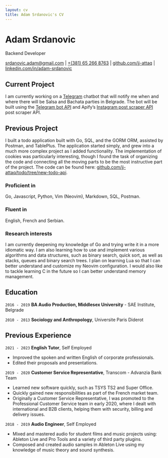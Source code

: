 ```yaml
---
layout: cv
title: Adam Srdanovic's CV
---
```

# Adam Srdanovic

Backend Developer

<!-- <div id="webaddress"> -->
<!-- </div> -->
<!-- <a href="srdanovic.adam@gmail.com">srdanovic.adam@gmail.com</a> -->
<!-- | <a href="https://github.com/jj-attaq/">github.com/jj-attaq</a> -->
<!-- | <a href="https://www.linkedin.com/in/adam-srdanovic/">linkedin.com/in/adam-srdanovic</a> -->

<div id="webaddress">
<a href="mailto:srdanovic.adam@gmail.com">srdanovic.adam@gmail.com</a>
| <a href="tel:+381652668763">+(381) 65 266 8763</a>
| <a href="https://github.com/jj-attaq/">github.com/jj-attaq</a>
| <a href="https://www.linkedin.com/in/adam-srdanovic/">linkedin.com/in/adam-srdanovic</a>
</div>


## Current Project
I am currently working on a [Telegram](https://telegram.org/) chatbot that will notify me when and where there will be Salsa and Bachata parties in Belgrade. The bot will be built using the [Telegram bot API](https://github.com/go-telegram-bot-api/telegram-bot-api) and Apify’s [Instagram post scraper API](https://apify.com/apify/instagram-post-scraper) post scraper API.
<!-- I am currently working on a [Telegram](https://telegram.org/) chatbot that will notify me when and where there will be Salsa and Bachata parties in Belgrade. The bot will be built using [Playwright](https://playwright.dev/) to scrape [Instagram](https://www.instagram.com/) instead of relying on [Apify](https://apify.com/apify/instagram-post-scraper) as was done in the prototype, the scraper will be written in [Python](https://www.python.org/) and the rest in [Go](go.dev). My previous prototype is available here [https://github.com/jj-attaq/party-bot](https://github.com/jj-attaq/party-bot). -->

## Previous Project
I built a todo application built with Go, SQL, and the GORM ORM, assisted by Postman, and TablePlus. The application started simply, and grew into a much more complex project as I added functionality. The implementation of cookies was particularly interesting, though I found the task of organizing the code and connecting all the moving parts to be the most instructive part of the project. The code can be found here: [github.com/jj-attaq/todo/tree/new-todo-api](github.com/jj-attaq/todo/tree/new-todo-api).

### Proficient in
Go, Javascript, Python, Vim (Neovim), Markdown, SQL, Postman.

### Fluent in
English, French and Serbian.


### Research interests
I am currently deepening my knowledge of Go and trying write it in a more idiomatic way. I am also learning how to use and implement various algorithms and data structures, such as binary search, quick sort, as well as stacks, queues and binary search trees. I plan on learning Lua so that I can better understand and customize my Neovim configuration. I would also like to tackle learning C in the future so I can better understand memory management.


<!-- Education -->
<!-- 2016 - 2019BA Audio Production, Middlesex University - SAE Institute, Belgrade -->
<!-- 2010 - 2013Sociology and Anthropology, Universite Paris Diderot -->
<!-- Previous Experience -->
<!-- 2021 - 2023English Tutor, Self Employed -->
<!-- Improved the spoken and written English of corporate professionals. -->
<!-- Edited their proposals and presentations. -->
<!-- 2019 - 2020Professional Customer Service Representative, Transcom - Advanzia Bank Team -->
<!-- Learned new software quickly, such as TSYS TS2 and Super Office. -->
<!-- Quickly gained new responsibilities as part of the French market team. -->
<!-- Originally a Customer Service Representative, I was promoted to the Professional Customer Service team in early 2020, where I dealt with international and B2B clients, helping them with security, billing and delivery issues. -->
<!-- 2018 - 2019Audio Engineer, Self Employed -->
<!-- Mixed and mastered audio for student films and music projects using: Ableton Live and Pro Tools and a variety of third party plugins. -->
<!-- Composed and created audio samples in Ableton Live using my knowledge of music theory and sound synthesis. -->

## Education

`2016 - 2019`
__BA Audio Production, Middlesex University__ - SAE Institute, Belgrade

`2010 - 2013`
__Sociology and Anthropology__, Universite Paris Diderot


## Previous Experience

`2021 - 2023`
__English Tutor__, Self Employed
- Improved the spoken and written English of corporate professionals.
- Edited their proposals and presentations.

`2019 - 2020`
__Customer Service Representative__, Transcom - Advanzia Bank Team
- Learned new software quickly, such as TSYS TS2 and Super Office.
- Quickly gained new responsibilities as part of the French market team.
- Originally a Customer Service Representative, I was promoted to the Professional Customer Service team in early 2020, where I dealt with international and B2B clients, helping them with security, billing and delivery issues.

`2018 - 2019`
__Audio Engineer__, Self Employed
- Mixed and mastered audio for student films and music projects using: Ableton Live and Pro Tools and a variety of third party plugins.
- Composed and created audio samples in Ableton Live using my knowledge of music theory and sound synthesis.




<!-- ### Footer

Last updated: May 2013 -->


